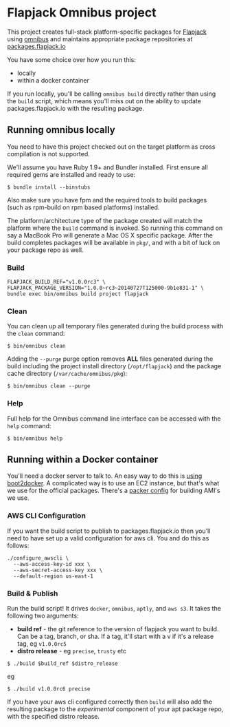 # Flapjack Omnibus project

This project creates full-stack platform-specific packages for
[Flapjack](http://flapjack.io) using [omnibus](https://github.com/opscode/omnibus) and maintains appropriate package repositories at [packages.flapjack.io](http://packages.flapjack.io/)


You have some choice over how you run this:

- locally
- within a docker container

If you run locally, you'll be calling `omnibus build` directly rather than using the `build` script, which means you'll miss out on the ability to update packages.flapjack.io with the resulting package.

## Running omnibus locally

You need to have this project checked out on the target platform as cross compilation is not supported.

We'll assume you have Ruby 1.9+ and Bundler installed. First ensure all
required gems are installed and ready to use:

```shell
$ bundle install --binstubs
```

Also make sure you have fpm and the required tools to build packages (such as rpm-build on rpm based platforms) installed.

The platform/architecture type of the package created will match the platform
where the `build` command is invoked. So running this command on say a
MacBook Pro will generate a Mac OS X specific package. After the build
completes packages will be available in `pkg/`, and with a bit of luck on your package repo as well.

### Build

```shell
FLAPJACK_BUILD_REF="v1.0.0rc3" \
FLAPJACK_PACKAGE_VERSION="1.0.0~rc3~20140727T125000-9b1e831-1" \
bundle exec bin/omnibus build project flapjack
```

### Clean

You can clean up all temporary files generated during the build process with
the `clean` command:

```shell
$ bin/omnibus clean
```

Adding the `--purge` purge option removes __ALL__ files generated during the
build including the project install directory (`/opt/flapjack`) and
the package cache directory (`/var/cache/omnibus/pkg`):

```shell
$ bin/omnibus clean --purge
```

### Help

Full help for the Omnibus command line interface can be accessed with the
`help` command:

```shell
$ bin/omnibus help
```

## Running within a Docker container

You'll need a docker server to talk to. An easy way to do this is [using boot2docker](Docker.md). A complicated way is to use an EC2 instance, but that's what we use for the official packages. There's a [packer config](packer-ebs.json) for building AMI's we use.

### AWS CLI Configuration

If you want the build script to publish to packages.flapjack.io then you'll need to have set up a valid configuration for aws cli. You and do this as follows:

```
./configure_awscli \
  --aws-access-key-id xxx \
  --aws-secret-access-key xxx \
  --default-region us-east-1
```

### Build & Publish

Run the build script! It drives `docker`, `omnibus`, `aptly`, and `aws s3`. It takes the following two arguments:

- **build ref** - the git reference to the version of flapjack you want to build. Can be a tag, branch, or sha. If a tag, it'll start with a v if it's a release tag, eg `v1.0.0rc5`
- **distro release** - eg `precise`, `trusty` etc

```shell
$ ./build $build_ref $distro_release
```

eg

```shell
$ ./build v1.0.0rc6 precise
```

If you have your aws cli configured correctly then `build` will also add the resulting package to the *experimental* component of your apt package repo, with the specified distro release.

